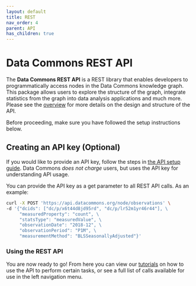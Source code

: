 ```yaml
---
layout: default
title: REST
nav_order: 4
parent: API
has_children: true
---
```

# Data Commons REST API

The **Data Commons REST API** is a REST library that enables developers to
programmatically access nodes in the Data Commons knowledge graph. This package
allows users to explore the structure of the graph, integrate statistics from
the graph into data analysis applications and much more. Please see the
[overview](/api) for more details on the design and structure of the API.

Before proceeding, make sure you have followed the setup instructions below.

## Creating an API key (Optional)

If you would like to provide an API key, follow the steps in [the API setup
guide](/api/setup.html). Data Commons *does not charge* users, but uses the
API key for understanding API usage.

You can provide the API key as a get parameter to all REST API calls. As an example:

```bash
curl -X POST 'https://api.datacommons.org/node/observations' \
-d '{"dcids": ["dc/p/x6t44d8jd95rd", "dc/p/lr52m1yr46r44"], \
     "measuredProperty": "count", \
     "statsType": "measuredValue", \
     "observationDate": "2018-12", \
     "observationPeriod": "P1M", \
     "measurementMethod": "BLSSeasonallyAdjusted"}'
```

### Using the REST API

You are now ready to go! From here you can view our
[tutorials](/tutorials.html) on how to use the API to perform certain tasks,
or see a full list of calls available for use in the left navigation menu.
